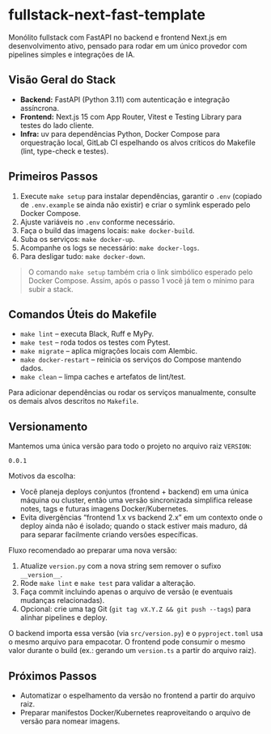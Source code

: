 # fullstack-next-fast-template

Monólito fullstack com FastAPI no backend e frontend Next.js em desenvolvimento ativo, pensado para rodar em um único provedor com pipelines simples e integrações de IA.

## Visão Geral do Stack
- **Backend:** FastAPI (Python 3.11) com autenticação e integração assíncrona.
- **Frontend:** Next.js 15 com App Router, Vitest e Testing Library para testes do lado cliente.
- **Infra:** uv para dependências Python, Docker Compose para orquestração local, GitLab CI espelhando os alvos críticos do Makefile (lint, type-check e testes).

## Primeiros Passos
1. Execute `make setup` para instalar dependências, garantir o `.env` (copiado de `.env.example` se ainda não existir) e criar o symlink esperado pelo Docker Compose.
2. Ajuste variáveis no `.env` conforme necessário.
3. Faça o build das imagens locais: `make docker-build`.
4. Suba os serviços: `make docker-up`.
5. Acompanhe os logs se necessário: `make docker-logs`.
6. Para desligar tudo: `make docker-down`.

> O comando `make setup` também cria o link simbólico esperado pelo Docker Compose. Assim, após o passo 1 você já tem o mínimo para subir a stack.

## Comandos Úteis do Makefile
- `make lint` – executa Black, Ruff e MyPy.
- `make test` – roda todos os testes com Pytest.
- `make migrate` – aplica migrações locais com Alembic.
- `make docker-restart` – reinicia os serviços do Compose mantendo dados.
- `make clean` – limpa caches e artefatos de lint/test.

Para adicionar dependências ou rodar os serviços manualmente, consulte os demais alvos descritos no `Makefile`.

## Versionamento
Mantemos uma única versão para todo o projeto no arquivo raiz `VERSION`:

```
0.0.1
```

Motivos da escolha:
- Você planeja deploys conjuntos (frontend + backend) em uma única máquina ou cluster, então uma versão sincronizada simplifica release notes, tags e futuras imagens Docker/Kubernetes.
- Evita divergências “frontend 1.x vs backend 2.x” em um contexto onde o deploy ainda não é isolado; quando o stack estiver mais maduro, dá para separar facilmente criando versões específicas.

Fluxo recomendado ao preparar uma nova versão:
1. Atualize `version.py` com a nova string sem remover o sufixo `__version__`.
2. Rode `make lint` e `make test` para validar a alteração.
3. Faça commit incluindo apenas o arquivo de versão (e eventuais mudanças relacionadas).
4. Opcional: crie uma tag Git (`git tag vX.Y.Z && git push --tags`) para alinhar pipelines e deploy.

O backend importa essa versão (via `src/version.py`) e o `pyproject.toml` usa o mesmo arquivo para empacotar. O frontend pode consumir o mesmo valor durante o build (ex.: gerando um `version.ts` a partir do arquivo raiz).

## Próximos Passos
- Automatizar o espelhamento da versão no frontend a partir do arquivo raiz.
- Preparar manifestos Docker/Kubernetes reaproveitando o arquivo de versão para nomear imagens.
